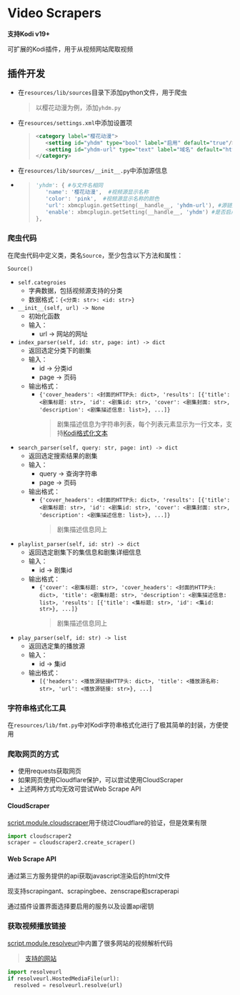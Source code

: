 # Video Scrapers

**支持Kodi v19+**

可扩展的Kodi插件，用于从视频网站爬取视频

## 插件开发

* 在`resources/lib/sources`目录下添加python文件，用于爬虫
  >以樱花动漫为例，添加`yhdm.py`
* 在`resources/settings.xml`中添加设置项
  >```xml
  ><category label="樱花动漫">
  >    <setting id="yhdm" type="bool" label="启用" default="true"/>
  >    <setting id="yhdm-url" type="text" label="域名" default="http://www.yinghuacd.com"/>
  ></category>
  >```
* 在`resources/lib/sources/__init__.py`中添加源信息
* >```python
  >'yhdm': { #与文件名相同
  >    'name': '樱花动漫',  #视频源显示名称
  >    'color': 'pink',  #视频源显示名称的颜色
  >    'url': xbmcplugin.getSetting(__handle__, 'yhdm-url'), #源链接
  >    'enable': xbmcplugin.getSetting(__handle__, 'yhdm') #是否启用
  >},
  >```

### 爬虫代码

在爬虫代码中定义类，类名`Source`，至少包含以下方法和属性：

`Source()`
* `self.categroies`
  * 字典数据，包括视频源支持的分类
  * 数据格式：`{<分类: str>: <id: str>}`
* `__init__(self, url) -> None`
  * 初始化函数
  * 输入：
    * url -> 网站的网址
* `index_parser(self, id: str, page: int) -> dict`
  * 返回选定分类下的剧集
  * 输入：
    * id -> 分类id
    * page -> 页码
  * 输出格式：
    * `{'cover_headers': <封面的HTTP头: dict>, 'results': [{'title': <剧集标题: str>, 'id': <剧集id: str>, 'cover': <剧集封面: str>, 'description': <剧集描述信息: list>}, ...]}`
      >剧集描述信息为字符串列表，每个列表元素显示为一行文本，支持[Kodi格式化文本](https://kodi.wiki/view/Label_Formatting)
* `search_parser(self, query: str, page: int) -> dict`
  * 返回选定搜索结果的剧集
  * 输入：
    * query -> 查询字符串
    * page -> 页码
  * 输出格式：
    * `{'cover_headers': <封面的HTTP头: dict>, 'results': [{'title': <剧集标题: str>, 'id': <剧集id: str>, 'cover': <剧集封面: str>, 'description': <剧集描述信息: list>}, ...]}`
      >剧集描述信息同上
* `playlist_parser(self, id: str) -> dict`
  * 返回选定剧集下的集信息和剧集详细信息
  * 输入：
    * id -> 剧集id
  * 输出格式：
    * `{'cover': <剧集标题: str>, 'cover_headers': <封面的HTTP头: dict>, 'title': <剧集标题: str>, 'description': <剧集描述信息: list>, 'results': [{'title': <集标题: str>, 'id': <集id: str>}, ...]}`
      >剧集描述信息同上
* `play_parser(self, id: str) -> list`
  * 返回选定集的播放源
  * 输入：
    * id -> 集id
  * 输出格式：
    * `[{'headers': <播放源链接HTTP头: dict>, 'title': <播放源名称: str>, 'url': <播放源链接: str>}, ...]`

### 字符串格式化工具

在`resources/lib/fmt.py`中对Kodi字符串格式化进行了极其简单的封装，方便使用

### 爬取网页的方式

* 使用requests获取网页
* 如果网页使用Cloudflare保护，可以尝试使用CloudScraper
* 上述两种方式均无效可尝试Web Scrape API

#### CloudScraper

[script.module.cloudscraper](https://github.com/jairoxyz/script.module.cloudscraper)用于绕过Cloudflare的验证，但是效果有限

```python
import cloudscraper2
scraper = cloudscraper2.create_scraper()
```

#### Web Scrape API

通过第三方服务提供的api获取javascript渲染后的html文件

现支持scrapingant、scrapingbee、zenscrape和scraperapi

通过插件设置界面选择要启用的服务以及设置api密钥

### 获取视频播放链接

[script.module.resolveurl](https://github.com/Gujal00/ResolveURL)中内置了很多网站的视频解析代码
>[支持的网站](https://github.com/Gujal00/ResolveURL/tree/master/script.module.resolveurl/lib/resolveurl/plugins)

```python
import resolveurl
if resolveurl.HostedMediaFile(url):
  resolved = resolveurl.resolve(url)
```
